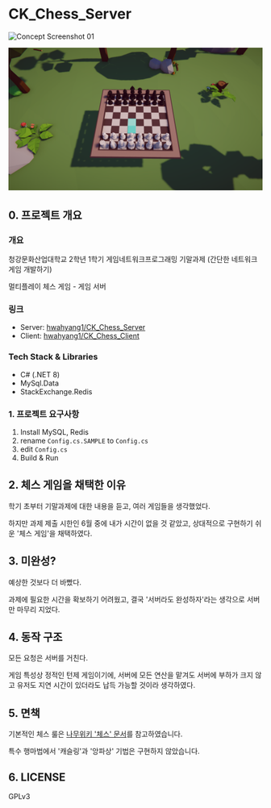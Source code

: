 ﻿# CK_Chess_Server
![Concept Screenshot 01](./ScreenShots/2025-06-18_19-51-58%20(3840x2160).png)

![Concept Screenshot 02](./ScreenShots/2025-06-18_19-52-28%20(3840x2160).png)
## 0. 프로젝트 개요
### 개요
청강문화산업대학교 2학년 1학기 게임네트워크프로그래밍 기말과제 (간단한 네트워크 게임 개발하기)

멀티플레이 체스 게임 - 게임 서버
### 링크
- Server: [hwahyang1/CK_Chess_Server](https://github.com/hwahyang1/CK_Chess_Server)
- Client: [hwahyang1/CK_Chess_Client](https://github.com/hwahyang1/CK_Chess_Client)
### Tech Stack & Libraries
- C# (.NET 8)
- MySql.Data
- StackExchange.Redis
### 1. 프로젝트 요구사항
1. Install MySQL, Redis
2. rename `Config.cs.SAMPLE` to `Config.cs`
3. edit `Config.cs`
4. Build & Run
## 2. 체스 게임을 채택한 이유
학기 초부터 기말과제에 대한 내용을 듣고, 여러 게임들을 생각했었다.

하지만 과제 제출 시한인 6월 중에 내가 시간이 없을 것 같았고, 상대적으로 구현하기 쉬운 '체스 게임'을 채택하였다.
## 3. 미완성?
예상한 것보다 더 바빴다.

과제에 필요한 시간을 확보하기 어려웠고, 결국 '서버라도 완성하자'라는 생각으로 서버만 마무리 지었다.
## 4. 동작 구조
모든 요청은 서버를 거친다.

게임 특성상 정적인 턴제 게임이기에, 서버에 모든 연산을 맡겨도 서버에 부하가 크지 않고 유저도 지연 시간이 있더라도 납득 가능할 것이라 생각하였다.
## 5. 면책
기본적인 체스 룰은 [나무위키 '체스' 문서](https://namu.wiki/w/%EC%B2%B4%EC%8A%A4)를 참고하였습니다.

특수 행마법에서 '캐슬링'과 '앙파상' 기법은 구현하지 않았습니다.
## 6. LICENSE
GPLv3
